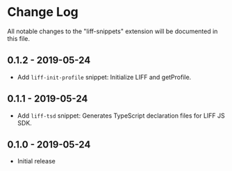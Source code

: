 # Change Log

All notable changes to the "liff-snippets" extension will be documented in this file.

## 0.1.2 - 2019-05-24

* Add `liff-init-profile` snippet: Initialize LIFF and getProfile.

## 0.1.1 - 2019-05-24

* Add `liff-tsd` snippet: Generates TypeScript declaration files for LIFF JS SDK.

## 0.1.0 - 2019-05-24

* Initial release
